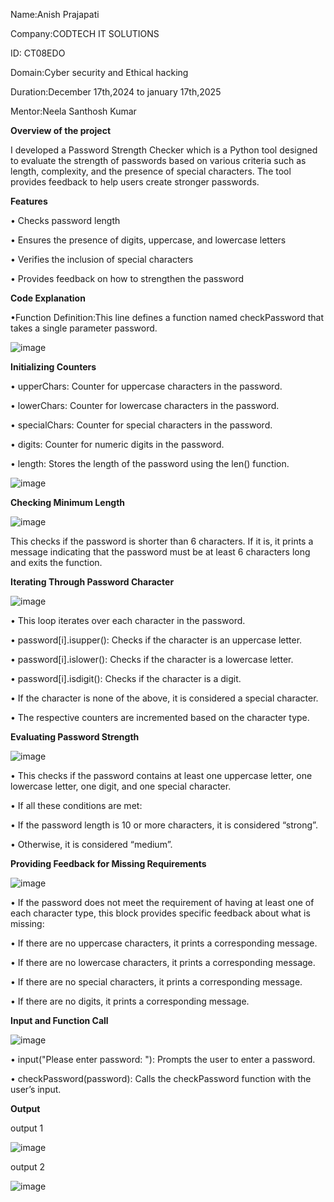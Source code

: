 Name:Anish Prajapati

Company:CODTECH IT SOLUTIONS

ID: CT08EDO

Domain:Cyber security and Ethical hacking

Duration:December 17th,2024 to january 17th,2025

Mentor:Neela Santhosh Kumar

**Overview of the project**

I developed a Password Strength Checker which is a Python tool designed to evaluate the strength of passwords based on various criteria such as length, complexity, and the presence of special characters. The tool provides feedback to help users create stronger passwords.

**Features**

•	Checks password length

•	Ensures the presence of digits, uppercase, and lowercase letters

•	Verifies the inclusion of special characters

•	Provides feedback on how to strengthen the password

**Code Explanation**

•Function Definition:This line defines a function named checkPassword that takes a single parameter password.

![image](https://github.com/user-attachments/assets/9f3840a8-8feb-4bd7-a908-a7d9ce68b6b6)

**Initializing Counters**

•	upperChars: Counter for uppercase characters in the password.

•	lowerChars: Counter for lowercase characters in the password.

•	specialChars: Counter for special characters in the password.

•	digits: Counter for numeric digits in the password.

•	length: Stores the length of the password using the len() function.

![image](https://github.com/user-attachments/assets/74aafb1d-3f47-436c-bc4a-874d1260c041)

**Checking Minimum Length**

![image](https://github.com/user-attachments/assets/ef52ba2c-8a9b-492b-82d9-e4c837fae3f3)

This checks if the password is shorter than 6 characters. If it is, it prints a message indicating that the password must be at least 6 characters long and exits the function.

**Iterating Through Password Character**

![image](https://github.com/user-attachments/assets/a5806561-6c9c-470f-b5bf-3fe1c0eefb42)


•	This loop iterates over each character in the password.

•	password[i].isupper(): Checks if the character is an uppercase letter.

•	password[i].islower(): Checks if the character is a lowercase letter.

•	password[i].isdigit(): Checks if the character is a digit.

•	If the character is none of the above, it is considered a special character.

•	The respective counters are incremented based on the character type.

**Evaluating Password Strength**

![image](https://github.com/user-attachments/assets/e368b40c-7f94-4e2e-8349-017a53dd3892)

•	This checks if the password contains at least one uppercase letter, one lowercase letter, one digit, and one special character.

•	If all these conditions are met:

•	If the password length is 10 or more characters, it is considered “strong”.

•	Otherwise, it is considered “medium”.

**Providing Feedback for Missing Requirements**

![image](https://github.com/user-attachments/assets/363252aa-9de4-4b07-b4da-6fc0043d6f50)

•	If the password does not meet the requirement of having at least one of each character type, this block provides specific feedback about what is missing:

•	If there are no uppercase characters, it prints a corresponding message.

•	If there are no lowercase characters, it prints a corresponding message.

•	If there are no special characters, it prints a corresponding message.

•	If there are no digits, it prints a corresponding message.

**Input and Function Call**

![image](https://github.com/user-attachments/assets/98a3c961-a5fb-4228-9f93-8f22ff5143d9)

•	input("Please enter password: "): Prompts the user to enter a password.

•	checkPassword(password): Calls the checkPassword function with the user’s input.

**Output**

output 1

![image](https://github.com/user-attachments/assets/46d61cfc-7f27-42bc-99cf-e8f2cdf22dfb)

output 2

![image](https://github.com/user-attachments/assets/8b253d46-f2da-4a3e-ad3e-ab3be1c36c09)







